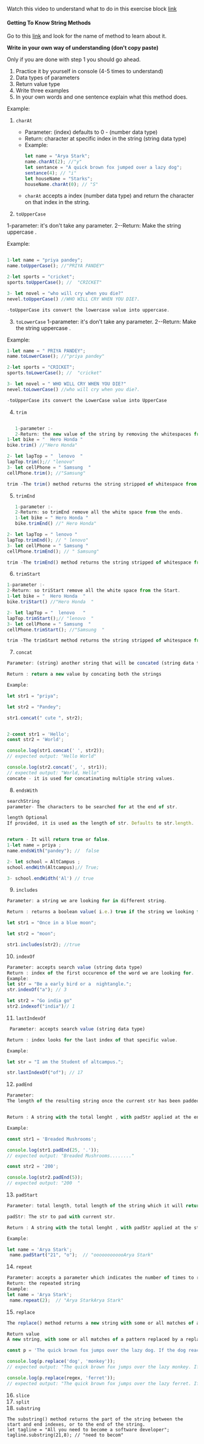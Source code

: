 Watch this video to understand what to do in this exercise block [link](https://www.youtube.com/watch?v=zGpplZj4zY0&feature=youtu.be)

#### Getting To Know String Methods

Go to this [link](https://developer.mozilla.org/en-US/docs/Web/JavaScript/Reference/Global_Objects/String) and look for the name of method to learn about it.

**Write in your own way of understanding (don't copy paste)**

Only if you are done with step 1 you should go ahead.

1. Practice it by yourself in console (4-5 times to understand)
2. Data types of parameters
3. Return value type
4. Write three examples
5. In your own words and one sentence explain what this method does.

Example:

1. `charAt`

   - Parameter: (index) defaults to 0 - (number data type)
   - Return: character at specific index in the string (string data type)
   - Example:
     ```js
     let name = "Arya Stark";
     name.charAt(2); //"y"
     let sentance = "A quick brown fox jumped over a lazy dog";
     sentance(4); // "i"
     let houseName = "Starks";
     houseName.charAt(0); // "S"
     ```
   - `charAt` accepts a index (number data type) and return the character on that index in the string.

2. `toUpperCase`

1-parameter: it's don't take any parameter.
2--Return: Make the string uppercase .

Example:

```js

1-let name = "priya pandey";
name.toUpperCase(); //"PRIYA PANDEY"

2-let sports = "cricket";
sports.toUpperCase(); //  "CRICKET"

3- let novel = "who will cry when you die?"
nevel.toUpperCase() //WHO WILL CRY WHEN YOU DIE?.

-toUpperCase its convert the lowercase value into uppercase.

```

3. `toLowerCase`
   1-parameter: it's don't take any parameter.
   2--Return: Make the string uppercase .

Example:

```js
1-let name = " PRIYA PANDEY";
name.toLowerCase(); //"priya pandey"

2-let sports = "CRICKET";
sports.toLowerCase(); //  "cricket"

3- let novel = " WHO WILL CRY WHEN YOU DIE?"
nevel.toLowerCase() //who will cry when you die?.

-toUpperCase its convert the LowerCase value into UpperCase

```

4. `trim`

```js

   1-parameter :-
   2-Return: the new value of the string by removing the whitespaces from both the ends.
1-let bike = "  Hero Honda "
bike.trim() //"Hero Honda"

2- let lapTop = "  lenovo  "
lapTop.trim();// "lenovo"
3- let cellPhone = " Samsung  "
cellPhone.trim(); //"Samsung"

trim -The trim() method returns the string stripped of whitespace from both ends.

```

5. `trimEnd`

```js
   1-parameter :-
   2-Return: so trimEnd remove all the white space from the ends.
   1-let bike = " Hero Honda "
   bike.trimEnd() //" Hero Honda"

2- let lapTop = " lenovo "
lapTop.trimEnd(); // " lenovo"
3- let cellPhone = " Samsung "
cellPhone.trimEnd(); // " Samsung"

trim -The trimEnd() method returns the string stripped of whitespace from the ends.

```

6. `trimStart`

```js
1-parameter :-
2-Return: so triStart remove all the white space from the Start.
1-let bike = "  Hero Honda  "
bike.triStart() //"Hero Honda  "

2- let lapTop = "  lenovo   "
lapTop.trimStart();// "lenovo  "
3- let cellPhone = " Samsung  "
cellPhone.trimStart(); //"Samsung  "

trim -The trimStart method returns the string stripped of whitespace from the start.

```

7. `concat`

```js
Parameter: (string) another string that will be concated (string data type)

Return : return a new value by concating both the strings

Example:

let str1 = "priya";

let str2 = "Pandey";

str1.concat(" cute ", str2);


2-const str1 = 'Hello';
const str2 = 'World';

console.log(str1.concat(' ', str2));
// expected output: "Hello World"

console.log(str2.concat(', ', str1));
// expected output: "World, Hello"
concate - it is used for concatinating multiple string values.
```

8. `endsWith`

```js
searchString
parameter- The characters to be searched for at the end of str.

length Optional
If provided, it is used as the length of str. Defaults to str.length.


return - It will return true or false.
1-let name = priya ;
name.endsWith("pandey"); //  false

2- let school = AltCampus ;
school.endWith(Altcampus);// True;

3- school.endWidth('Al') // true


```

9. `includes`

```js
Parameter: a string we are looking for in different string.

Return : returns a boolean value( i.e.) true if the string we looking for includes or false if it does not.

let str1 = "Once in a blue moon";

let str2 = "moon";

str1.includes(str2); //true
```

10. `indexOf`

```js
Parameter: accepts search value (string data type)
Return : index of the first occurence of the word we are looking for.
Example:
let str = "Be a early bird or a  nightangle.";
str.indexOf("a"); // 3

let str2 = "Go india go"
str2.indexof("india")// 1
```

11. `lastIndexOf`

```js
 Parameter: accepts search value (string data type)

Return : index looks for the last index of that specific value.

Example:

let str = "I am the Student of altcampus.";

str.lastIndexOf("of"); // 17

```

12. `padEnd`

```js
Parameter:
The length of the resulting string once the current str has been padded. If the value is lower than str.length, the current string will be returned as-is.


Return : A string with the total lenght , with padStr applied at the end.

Example:

const str1 = 'Breaded Mushrooms';

console.log(str1.padEnd(25, '.'));
// expected output: "Breaded Mushrooms........"

const str2 = '200';

console.log(str2.padEnd(5));
// expected output: "200  "

```

13. `padStart`

```js
Parameter: total length, total length of the string which it will return after padding has been applied

padStr: The str to pad with current str.

Return : A string with the total lenght , with padStr applied at the start.

Example:

let name = 'Arya Stark';
 name.padStart("21", "o");  // "oooooooooooArya Stark"
```

14. `repeat`

```js
Parameter: accepts a parameter which indicates the number of times to repeat the string which is a number
Return: the repeated string
Example:
let name = 'Arya Stark';
 name.repeat(2);  // "Arya StarkArya Stark"
```

15. `replace`

```js
The replace() method returns a new string with some or all matches of a pattern replaced by a replacement

Return value
A new string, with some or all matches of a pattern replaced by a replacement.

const p = 'The quick brown fox jumps over the lazy dog. If the dog reacted, was it really lazy?';

console.log(p.replace('dog', 'monkey'));
// expected output: "The quick brown fox jumps over the lazy monkey. If the dog reacted, was it really lazy?"

console.log(p.replace(regex, 'ferret'));
// expected output: "The quick brown fox jumps over the lazy ferret. If the dog reacted, was it really lazy?"

```

16. `slice`
17. `split`
18. `substring`

```
The substring() method returns the part of the string between the start and end indexes, or to the end of the string.
let tagline = "All you need to become a software developer";
tagline.substring(21,8); // "need to becom"
```

```


```
